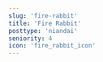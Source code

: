 ```yaml
---
slug: 'fire-rabbit'
title: 'Fire Rabbit'
posttype: 'niandai'
seniority: 4
icon: 'fire_rabbit_icon'
---
```

